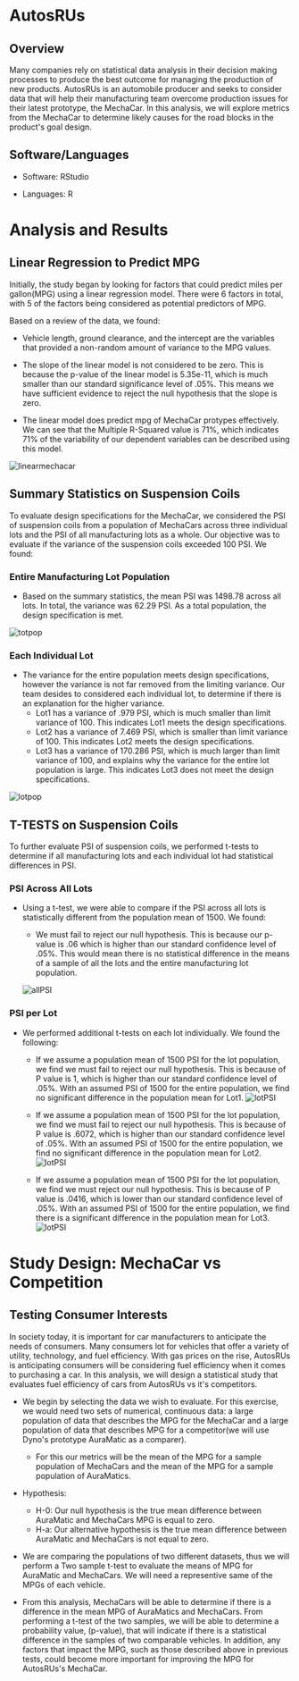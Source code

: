 # AutosRUs

## Overview

Many companies rely on statistical data analysis in their decision making processes to produce the best outcome for managing the production of new products.  AutosRUs is an automobile producer and seeks to consider data that will help their manufacturing team overcome production issues for their latest prototype, the MechaCar.  In this analysis, we will explore metrics from the MechaCar to determine likely causes for the road blocks in the product's goal design.  

## Software/Languages

- Software: RStudio

- Languages: R


# Analysis and Results


## Linear Regression to Predict MPG

Initially, the study began by looking for factors that could predict miles per gallon(MPG) using a linear regression model.  There were 6 factors in total, with 5 of the factors being considered as potential predictors of MPG.  

Based on a review of the data, we found:
- Vehicle length, ground clearance, and the intercept are the variables that provided a non-random amount of variance to the MPG values.

- The slope of the linear model is not considered to be zero.  This is because the p-value of the linear model is 5.35e-11, which is much smaller than our standard significance level of .05%.  This means we have sufficient evidence to reject the null hypothesis that the slope is zero. 

- The linear model does predict mpg of MechaCar protypes effectively.  We can see that the Multiple R-Squared value is 71%, which indicates 71% of the variability of our dependent variables can be described using this model.  

![linearmechacar](Resources/linearmechacar.png)

## Summary Statistics on Suspension Coils

To evaluate design specifications for the MechaCar, we considered the PSI of suspension coils from a population of MechaCars across three individual lots and the PSI of all manufacturing lots as a whole.  Our objective was to evaluate if the variance of the suspension coils exceeded 100 PSI.  We found:

### Entire Manufacturing Lot Population

- Based on the summary statistics, the mean PSI was 1498.78 across all lots.  In total, the variance was 62.29 PSI.  As a total population, the design specification is met.

![totpop](Resources/totpop.png)

### Each Individual Lot

- The variance for the entire population meets design specifications, however the variance is not far removed from the limiting variance.  Our team desides to considered each individual lot, to determine if there is an explanation for the higher variance.  
  - Lot1 has a variance of .979 PSI, which is much smaller than limit variance of 100.  This indicates Lot1 meets the design specifications.
  - Lot2 has a variance of 7.469 PSI, which is smaller than limit variance of 100.  This indicates Lot2 meets the design specifications.
  - Lot3 has a variance of 170.286 PSI, which is much larger than limit variance of 100, and explains why the variance for the entire lot population is large.  This indicates Lot3 does not meet the design specifications.

![lotpop](Resources/lotpop.png)



## T-TESTS on Suspension Coils

To further evaluate PSI of suspension coils, we performed t-tests to determine if all manufacturing lots and each individual lot had statistical differences in PSI. 


### PSI Across All Lots

- Using a t-test, we were able to compare if the PSI across all lots is statistically different from the population mean of 1500.  We found:
  - We must fail to reject our null hypothesis.  This is because our p-value is .06 which is higher than our standard confidence level of .05%.  This would mean there is no statistical difference in the means of a sample of all the lots and the entire manufacturing lot population.

  ![allPSI](Resources/allPSI.png)


### PSI per Lot

- We performed additional t-tests on each lot individually.  We found the following:

  - If we assume a population mean of 1500 PSI for the lot population, we find we must fail to reject our null hypothesis.  This is because of P value is 1, which is higher than our standard confidence level of .05%. With an assumed PSI of 1500 for the entire population, we find no significant difference in the population mean for Lot1. 
  ![lotPSI](Resources/lot11500PSI.png)
  
  
  - If we assume a population mean of 1500 PSI for the lot population, we find we must fail to reject our null hypothesis.  This is because of P value is .6072, which is higher than our standard confidence level of .05%. With an assumed PSI of 1500 for the entire population, we find no significant difference in the population mean for Lot2. 
  ![lotPSI](Resources/lot21500PSI.png)
  
  
  - If we assume a population mean of 1500 PSI for the lot population, we find we must reject our null hypothesis.  This is because of P value is .0416, which is lower than our standard confidence level of .05%. With an assumed PSI of 1500 for the entire population, we find there is a significant difference in the population mean for Lot3.
  ![lotPSI](Resources/lot31500PSI.png)
 

# Study Design: MechaCar vs Competition

## Testing Consumer Interests

In society today, it is important for car manufacturers to anticipate the needs of consumers.  Many consumers lot for vehicles that offer a variety of utility, technology, and fuel efficiency.  With gas prices on the rise, AutosRUs is anticipating consumers will be considering fuel efficiency when it comes to purchasing a car.  In this analysis, we will design a statistical study that evaluates fuel efficiency of cars from AutosRUs vs it's competitors.

- We begin by selecting the data we wish to evaluate.  For this exercise, we would need two sets of numerical, continuous data: a large population of data that describes the MPG for the MechaCar and a large population of data that describes MPG for a competitor(we will use Dyno's prototype AuraMatic as a comparer).
  - For this our metrics will be the mean of the MPG for a sample population of MechaCars and the mean of the MPG for a sample population of AuraMatics.

- Hypothesis:
  - H-0: Our null hypothesis is the true mean difference between AuraMatic and MechaCars MPG is equal to zero.
  - H-a: Our alternative hypothesis is the true mean difference between AuraMatic and MechaCars is not equal to zero.

- We are comparing the populations of two different datasets, thus we will perform a Two sample t-test to evaluate the means of MPG for AuraMatic and MechaCars.  We will need a representive same of the MPGs of each vehicle.

- From this analysis, MechaCars will be able to determine if there is a difference in the mean MPG of AuraMatics and MechaCars.  From performing a t-test of the two samples, we will be able to determine a probability value, (p-value), that will indicate if there is a statistical difference in the samples of two comparable vehicles. In addition, any factors that impact the MPG, such as those described above in previous tests, could become more important for improving the MPG for AutosRUs's MechaCar.
